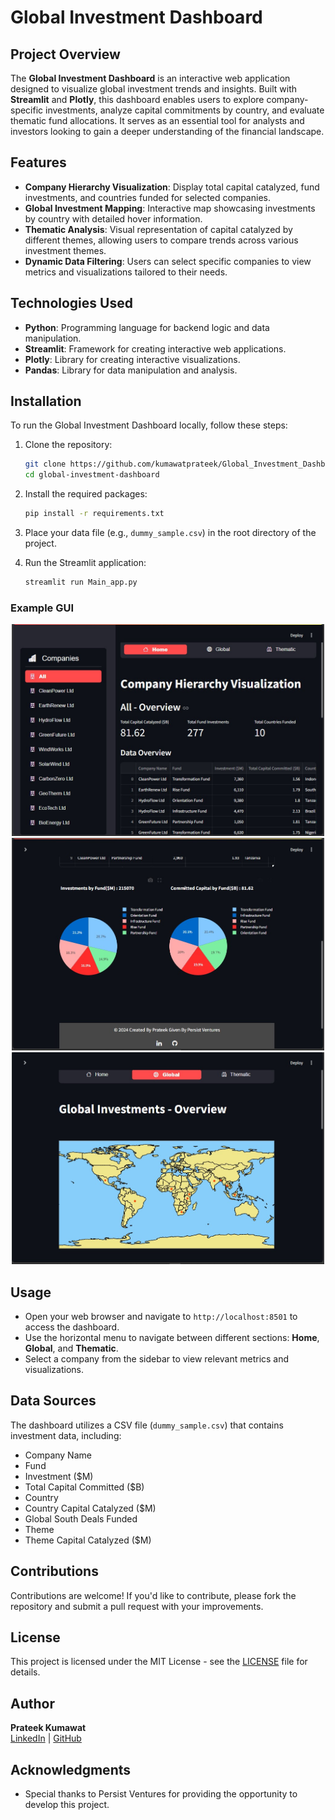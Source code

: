 # Global Investment Dashboard

## Project Overview
The **Global Investment Dashboard** is an interactive web application designed to visualize global investment trends and insights. Built with **Streamlit** and **Plotly**, this dashboard enables users to explore company-specific investments, analyze capital commitments by country, and evaluate thematic fund allocations. It serves as an essential tool for analysts and investors looking to gain a deeper understanding of the financial landscape.

## Features
- **Company Hierarchy Visualization**: Display total capital catalyzed, fund investments, and countries funded for selected companies.
- **Global Investment Mapping**: Interactive map showcasing investments by country with detailed hover information.
- **Thematic Analysis**: Visual representation of capital catalyzed by different themes, allowing users to compare trends across various investment themes.
- **Dynamic Data Filtering**: Users can select specific companies to view metrics and visualizations tailored to their needs.

## Technologies Used
- **Python**: Programming language for backend logic and data manipulation.
- **Streamlit**: Framework for creating interactive web applications.
- **Plotly**: Library for creating interactive visualizations.
- **Pandas**: Library for data manipulation and analysis.

## Installation
To run the Global Investment Dashboard locally, follow these steps:

1. Clone the repository:
   ```bash
   git clone https://github.com/kumawatprateek/Global_Investment_Dashboard_Project.git
   cd global-investment-dashboard
   ```

2. Install the required packages:
   ```bash
   pip install -r requirements.txt
   ```

3. Place your data file (e.g., `dummy_sample.csv`) in the root directory of the project.

4. Run the Streamlit application:
   ```bash
   streamlit run Main_app.py
   ```

### Example GUI
<div align="center">
    <img src="Demo_Img/a.jpg" alt="Home Screen" width="500">
</div>

<div align="center">
    <img src="Demo_Img/b.jpg" alt="Home Screen" width="500">
</div>

<div align="center">
    <img src="Demo_Img/c.jpg" alt="Globle" width="500">
</div>

## Usage
- Open your web browser and navigate to `http://localhost:8501` to access the dashboard.
- Use the horizontal menu to navigate between different sections: **Home**, **Global**, and **Thematic**.
- Select a company from the sidebar to view relevant metrics and visualizations.

## Data Sources
The dashboard utilizes a CSV file (`dummy_sample.csv`) that contains investment data, including:
- Company Name
- Fund
- Investment ($M)
- Total Capital Committed ($B)
- Country
- Country Capital Catalyzed ($M)
- Global South Deals Funded
- Theme
- Theme Capital Catalyzed ($M)

## Contributions
Contributions are welcome! If you'd like to contribute, please fork the repository and submit a pull request with your improvements.

## License
This project is licensed under the MIT License - see the [LICENSE](LICENSE) file for details.

## Author
**Prateek Kumawat**  
[LinkedIn](https://www.linkedin.com/in/kumawatprateek/) | [GitHub](https://github.com/kumawatprateek)

## Acknowledgments
- Special thanks to Persist Ventures for providing the opportunity to develop this project.
